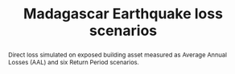 ---
schema: rdl
title: Madagascar Earthquake loss scenarios
organization: GFDRR
filename: lss-mdg-eq
resources:
  - name: Madagascar earthquake loss scenarios
    aggregation_type: Administrative boundaries
    format:
      - gpkg
    resource_description: >-
      Dataset includes aggregated AAL as well as individual RP loss estimates 
      for ADM1 and ADM2 levels.
    h-res: ''
    epsg: 4326 (WGS84)
    url: >-
      https://rdl-jkan-datasets.s3-ap-southeast-2.amazonaws.com/loss/lss-mdg-eq.gpkg
category:
  - Loss
abstract: >-
  Direct loss simulated on exposed building asset measured as Average Annual
  Losses (AAL) and six Return Period scenarios.
notes: >-
  This data set was produced with financial support from the European Union in
  the framework of the ACP-EU Natural Disaster Risk Reduction Program, managed
  by the Global Facility for Disaster Reduction and Recovery (GFDRR).
source: SWIO-RAFI
model_date: '2016'
version: '1'
purpose: >-
  Quantification of site specific risk of flood, earthquakes, tropical cyclones,
  storm surge and tsunamis, to support improvement in the resiliency and
  capacity of South West Indian Ocean island states through the creation of
  disaster risk financing strategies.
project: >-
  GFDRR South West Indian Ocean Risk Assessment and Financing Initiative
  (SWIO-RAFI)
biblio_title: >-
  World Bank (2017) - Southwest Indian Ocean Risk Assessment and Financing
  Initiative: Final report on risk profiles
biblio_url: >-
  https://rdl-jkan-datasets.s3-ap-southeast-2.amazonaws.com/bibliography/AIR+(2016)+-+SWIO-RAFI+Component+4+-+Risk+profiles.pdf
geo_coverage:
  - MDG
license: 'https://creativecommons.org/licenses/by/4.0/'
maintainer: GFDRR
maintainer_email: contact@riskdatalibrary.org
hazard_type:
  - EQ
process_type:
  - QGM
time_start: ''
time_end: ''
time_year: ''
occupancy:
  - Mixed
exposure_category:
  - Buildings
val_type:
  - Structure
impact: Direct
loss_type: Ground up
frequency_type:
  - Return Period
return_period: '25, 50, 100, 250, 500, 1000 years'
metric: Annual Average Losses
val_unit: USD
hazard_link: 'http://jkan.riskdatalibrary.org/datasets/hzd-mdg-eq/'
exposure_link: 'http://jkan.riskdatalibrary.org/datasets/exp-mdg-all/'
vulnerability_link: ''
---